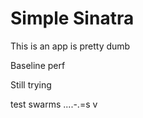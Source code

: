 # Simple Sinatra


This is an app is pretty dumb

Baseline perf

Still trying

test swarms
....-.=s
v
